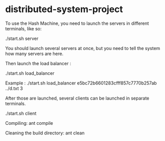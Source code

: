 # distributed-system-project

To use the Hash Machine, you need to launch the servers in different terminals, like so:

./start.sh server

You should launch several servers at once, but you need to tell the system how many servers are here.

Then launch the load balancer :

./start.sh load_balancer <hash to find> <dictionary file> <number of server running>

Example :
./start.sh load_balancer e5bc72b6601283cfff857c7770b257ab ../d.txt 3

After those are launched, several clients can be launched in separate terminals.

./start.sh client

Compiling:
    ant compile

Cleaning the build directory:
    ant clean
